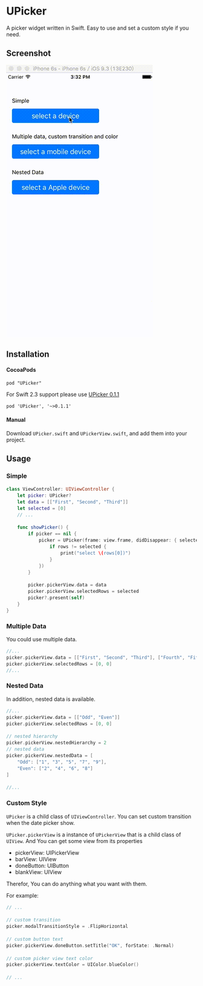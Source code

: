 # UPicker

A picker widget written in Swift. Easy to use and set a custom style if you need.

## Screenshot

![screenshot](Screenshots/1.gif)

## Installation

#### CocoaPods

```
pod "UPicker"
```

For Swift 2.3 support please use [UPicker 0.1.1](https://github.com/4074/UPicker/tree/0.1.1)
```
pod 'UPicker', '~>0.1.1'
```

#### Manual

Download `UPicker.swift` and `UPickerView.swift`, and add them into your project.

## Usage

### Simple

```swift
class ViewController: UIViewController {
    let picker: UPicker?
    let data = [["First", "Second", "Third"]]
    let selected = [0]
    // ...
    
    func showPicker() {
        if picker == nil {
            picker = UPicker(frame: view.frame, didDisappear: { selected in
                if rows != selected {
                    print("select \(rows[0])")
                }
            })
        }
        
        picker.pickerView.data = data
        picker.pickerView.selectedRows = selected
        picker?.present(self)
    }
}
```

### Multiple Data

You could use multiple data.

```swift
//...
picker.pickerView.data = [["First", "Second", "Third"], ["Fourth", "Fifth"]]
picker.pickerView.selectedRows = [0, 0]
//...
```

### Nested Data

In addition, nested data is available.

```swift
//...
picker.pickerView.data = [["Odd", "Even"]]
picker.pickerView.selectedRows = [0, 0]

// nested hierarchy
picker.pickerView.nestedHierarchy = 2
// nested data
picker.pickerView.nestedData = [
    "Odd": ["1", "3", "5", "7", "9"],
    "Even": ["2", "4", "6", "8"]
]

//...
```

### Custom Style

`UPicker` is a child class of `UIViewController`. You can set custom transition when the date picker show.
      
`UPicker.pickerView` is a instance of `UPickerView` that is a child class of `UIView`. And You can get some view from its properties

- pickerView: UIPickerView
- barView: UIView
- doneButton: UIButton
- blankView: UIView
    
Therefor, You can do anything what you want with them. 
    
For example:
    

```swift
// ...

// custom transition
picker.modalTransitionStyle = .FlipHorizontal

// custom button text
picker.pickerView.doneButton.setTitle("OK", forState: .Normal)

// custom picker view text color
picker.pickerView.textColor = UIColor.blueColor()

// ...
```